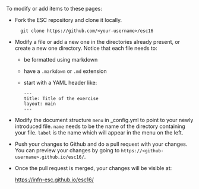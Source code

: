 To modify or add items to these pages:

- Fork the ESC repository and clone it locally.

        git clone https://github.com/<your-username>/esc16

- Modify a file or add a new one in the directories already present, or create
  a new one directory. Notice that each file needs to:
  - be formatted using markdown
  - have a `.markdown` or `.md` extension
  - start with a YAML header like:

        ---
        title: Title of the exercise
        layout: main
        ---

- Modify the document structure `menu` in _config.yml to point
  to your newly introduced file. `name` needs to be the name of
  the directory containing your file. `label` is the name which will
  appear in the menu on the left.

- Push  your changes to Github and do a pull request with your changes.
  You can preview your changes by going to
  `https://<github-username>.github.io/esc16/`.

- Once the pull request is merged, your changes will be visible at:

  <https://infn-esc.github.io/esc16/>

